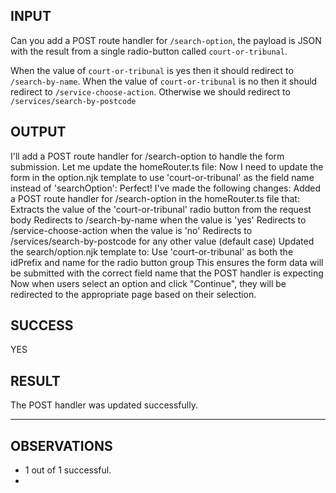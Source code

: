 ## INPUT
Can you add a POST route handler for `/search-option`, the payload is JSON with the result from a single radio-button called `court-or-tribunal`.

When the value of `court-or-tribunal` is yes then it should redirect to `/search-by-name`.
When the value of `court-or-tribunal` is no then it should redirect to `/service-choose-action`.
Otherwise we should redirect to `/services/search-by-postcode`

## OUTPUT
I'll add a POST route handler for /search-option to handle the form submission. Let me update the homeRouter.ts file:
Now I need to update the form in the option.njk template to use 'court-or-tribunal' as the field name instead of 'searchOption':
Perfect! I've made the following changes:
Added a POST route handler for /search-option in the homeRouter.ts file that:
Extracts the value of the 'court-or-tribunal' radio button from the request body
Redirects to /search-by-name when the value is 'yes'
Redirects to /service-choose-action when the value is 'no'
Redirects to /services/search-by-postcode for any other value (default case)
Updated the search/option.njk template to:
Use 'court-or-tribunal' as both the idPrefix and name for the radio button group
This ensures the form data will be submitted with the correct field name that the POST handler is expecting
Now when users select an option and click "Continue", they will be redirected to the appropriate page based on their selection.

## SUCCESS
YES

## RESULT
The POST handler was updated successfully.

-----

## OBSERVATIONS
* 1 out of 1 successful.
* 

